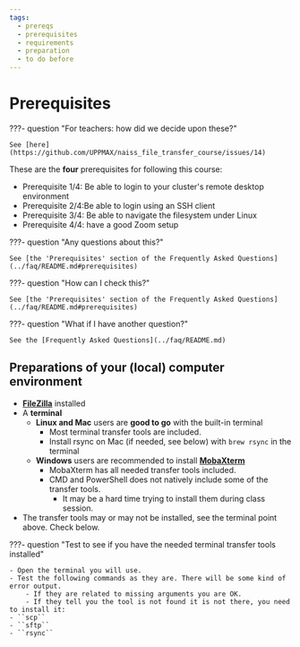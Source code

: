 ```yaml
---
tags:
  - prereqs
  - prerequisites
  - requirements
  - preparation
  - to do before
---
```


# Prerequisites

???- question "For teachers: how did we decide upon these?"

    See [here](https://github.com/UPPMAX/naiss_file_transfer_course/issues/14)

These are the **four** prerequisites for following this course:

- Prerequisite 1/4:
  Be able to login to your cluster's remote desktop environment
- Prerequisite 2/4:Be able to login using an SSH client
- Prerequisite 3/4: Be able to navigate the filesystem under Linux
- Prerequisite 4/4: have a good Zoom setup

???- question "Any questions about this?"

    See [the 'Prerequisites' section of the Frequently Asked Questions](../faq/README.md#prerequisites)

???- question "How can I check this?"

    See [the 'Prerequisites' section of the Frequently Asked Questions](../faq/README.md#prerequisites)

???- question "What if I have another question?"

    See the [Frequently Asked Questions](../faq/README.md)

## Preparations of your (local) computer environment

- **[FileZilla](https://filezilla-project.org/download.php?type=client)** installed
- A **terminal**
    - **Linux and Mac** users are **good to go** with the built-in terminal
        - Most terminal transfer tools are included.
        - Install rsync on Mac (if needed, see below) with ``brew rsync`` in the terminal
    - **Windows** users are recommended to install [**MobaXterm**](https://mobaxterm.mobatek.net/)
        - MobaXterm has all needed transfer tools included.
        - CMD and PowerShell does not natively include some of the transfer tools.
            - It may be a hard time trying to install them during class session.
- The transfer tools may or may not be installed,
see the terminal point above. Check below.

???- question "Test to see if you have the needed terminal transfer tools installed"

    - Open the terminal you will use.
    - Test the following commands as they are. There will be some kind of error output.
        - If they are related to missing arguments you are OK.
        - If they tell you the tool is not found it is not there, you need to install it:
    - ``scp``
    - ``sftp``
    - ``rsync``
